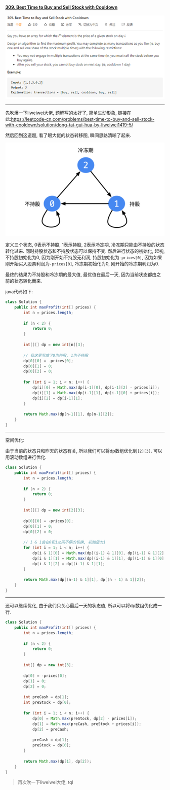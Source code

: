 #### [309. Best Time to Buy and Sell Stock with Cooldown](https://leetcode-cn.com/problems/best-time-to-buy-and-sell-stock-with-cooldown/)

![image-20200923172049468](../assets/image-20200923172049468.png)

---

先吹爆一下liweiwei大佬, 题解写的太好了, 简单生动形象, 链接在此:https://leetcode-cn.com/problems/best-time-to-buy-and-sell-stock-with-cooldown/solution/dong-tai-gui-hua-by-liweiwei1419-5/

然后回到这道题, 看了眼大佬的状态转移图, 瞬间思路清晰了起来.

![image-20200923172424319](../assets/image-20200923172424319.png)

定义三个状态, 0表示不持股, 1表示持股, 2表示冷冻期, 冷冻期只能由不持股的状态转化过来. 同时持股状态和不持股状态可以保持不变. 然后进行状态的初始化, 起初, 不持股初始化为0, 因为刚开始不持股无利润, 持股初始化为`-prices[0]`, 因为如果刚开始买入股票利润为`-prices[0]`, 冷冻期初始化为0, 刚开始的冷冻期利润为0.

最终的结果为不持股和冷冻期的最大值, 最优值在最后一天, 因为当前状态都由之前的状态转化而来.

java代码如下:

```java
class Solution {
    public int maxProfit(int[] prices) {
        int n = prices.length;

        if (n < 2) {
            return 0;
        }

        int[][] dp = new int[n][3];
		
        // 我这里写成了0为持股, 1为不持股
        dp[0][0] = -prices[0];
        dp[0][1] = 0;
        dp[0][2] = 0;

        for (int i = 1; i < n; i++) {
            dp[i][0] = Math.max(dp[i-1][0], dp[i-1][2] - prices[i]);
            dp[i][1] = Math.max(dp[i-1][1], dp[i-1][0] + prices[i]);
            dp[i][2] = dp[i-1][1];
        }

        return Math.max(dp[n-1][1], dp[n-1][2]);
    }
}
```

---

空间优化:

由于当前的状态只和昨天的状态有关, 所以我们可以将dp数组优化到`[2][3]`. 可以用滚动数组进行优化.

```java
class Solution {
    public int maxProfit(int[] prices) {
        int n = prices.length;

        if (n < 2) {
            return 0;
        }

        int[][] dp = new int[2][3];

        dp[0][0] = -prices[0];
        dp[0][1] = 0;
        dp[0][2] = 0;
		
        // i & 1会在0和1之间不停的切换, 初始值为1
        for (int i = 1; i < n; i++) {
            dp[i & 1][0] = Math.max(dp[(i-1) & 1][0], dp[(i-1) & 1][2] - prices[i]);
            dp[i & 1][1] = Math.max(dp[(i-1) & 1][1], dp[(i-1) & 1][0] + prices[i]);
            dp[i & 1][2] = dp[(i-1) & 1][1];
        }

        return Math.max(dp[(n-1) & 1][1], dp[(n - 1) & 1][2]);
    }
}
```

---

还可以继续优化, 由于我们只关心最后一天的状态值, 所以可以将dp数组优化成一行.

```java
class Solution {
    public int maxProfit(int[] prices) {
        int n = prices.length;

        if (n < 2) {
            return 0;
        }

        int[] dp = new int[3];

        dp[0] = -prices[0];
        dp[1] = 0;
        dp[2] = 0;
        
        int preCash = dp[1];
        int preStock = dp[0];

        for (int i = 1; i < n; i++) {
            dp[0] = Math.max(preStock, dp[2] - prices[i]);
            dp[1] = Math.max(preCash, preStock + prices[i]);
            dp[2] = preCash;
            
            preCash = dp[1];
            preStock = dp[0];
        }

        return Math.max(dp[1], dp[2]);
    }
}
```


> 再次吹一下liweiwei大佬, tql

